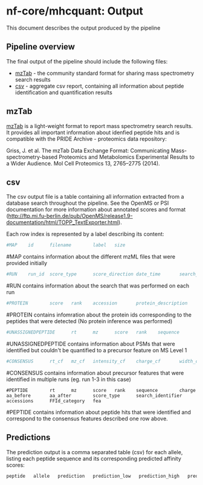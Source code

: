 # nf-core/mhcquant: Output

This document describes the output produced by the pipeline

## Pipeline overview
The final output of the pipeline should include the following files:

* [mzTab](#mzTab) - the community standard format for sharing mass spectrometry search results
* [csv](#csv) - aggregate csv report, containing all information about peptide identification and quantification results

## mzTab

[mzTab](http://www.psidev.info/mztab) is a light-weight format to report mass spectrometry search results. It provides all important information about idenfied peptide hits and is compatible with the PRIDE Archive - proteomics data repository:

Griss, J. et al. The mzTab Data Exchange Format: Communicating Mass-spectrometry-based Proteomics and Metabolomics Experimental Results to a Wider Audience. Mol Cell Proteomics 13, 2765–2775 (2014).

## csv

The csv output file is a table containing all information extracted from a database search throughout the pipeline. See the OpenMS or PSI documentation for more information about annotated scores and format (http://ftp.mi.fu-berlin.de/pub/OpenMS/release1.9-documentation/html/TOPP_TextExporter.html).

Each row index is represented by a label describing its content:

```bash
#MAP    id      filename        label   size
```
#MAP contains information about the different mzML files that were provided initially


```bash
#RUN    run_id  score_type      score_direction date_time       search_engine_version   parameters
```
#RUN contains information about the search that was performed on each run


```bash
#PROTEIN        score   rank    accession       protein_description     coverage        sequence
```
#PROTEIN contains infomration about the protein ids corresponding to the peptides that were detected (No protein inference was performed)

```bash
#UNASSIGNEDPEPTIDE      rt      mz      score   rank    sequence        charge  aa_before       aa_after        score_type      search_identifier       accessions      FFId_category   feature_id      file_origin     map_index       spectrum_reference      COMET:IonFrac   COMET:deltCn    COMET:deltLCn   COMET:lnExpect  COMET:lnNumSP   COMET:lnRankSP  MS:1001491      MS:1001492      MS:1001493      MS:1002252      MS:1002253      MS:1002254      MS:1002255      MS:1002256      MS:1002257      MS:1002258      MS:1002259      num_matched_peptides    protein_references      target_decoy
```
#UNASSIGNEDPEPTIDE contains information about PSMs that were identified but couldn't be quantified to a precursor feature on MS Level 1 

```bash
#CONSENSUS      rt_cf   mz_cf   intensity_cf    charge_cf       width_cf        quality_cf      rt_0    mz_0    intensity_0     charge_0        width_0 rt_1    mz_1    intensity_1     charge_1        width_1 rt_2    mz_2    intensity_2     charge_2        width_2 rt_3    mz_3    intensity_3     charge_3        width_3
```
#CONSENSUS contains information about precursor features that were identified in multiple runs (eg. run 1-3 in this case)

```
#PEPTIDE        rt      mz      score   rank    sequence        charge  aa_before       aa_after        score_type      search_identifier       accessions      FFId_category   fea
```
#PEPTIDE contains information about peptide hits that were identified and correspond to the consensus features described one row above.

## Predictions

The prediction output is a comma separated table (csv) for each allele, listing each peptide sequence and its corresponding predicted affinity scores:

```bash
peptide   allele   prediction   prediction_low   prediction_high   prediction_percentile
```
